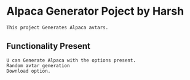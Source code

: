 # Alpaca Generator Poject by Harsh
    This project Generates Alpaca avtars.
## Functionality Present
    U can Generate Alpaca with the options present.
    Random avtar generation
    Download option.